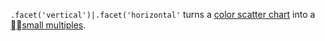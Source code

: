 `.facet('vertical')|.facet('horizontal'` turns a [color scatter chart](./color-scatter.html) into a [small multiples](https://en.wikipedia.org/wiki/Small_multiple).